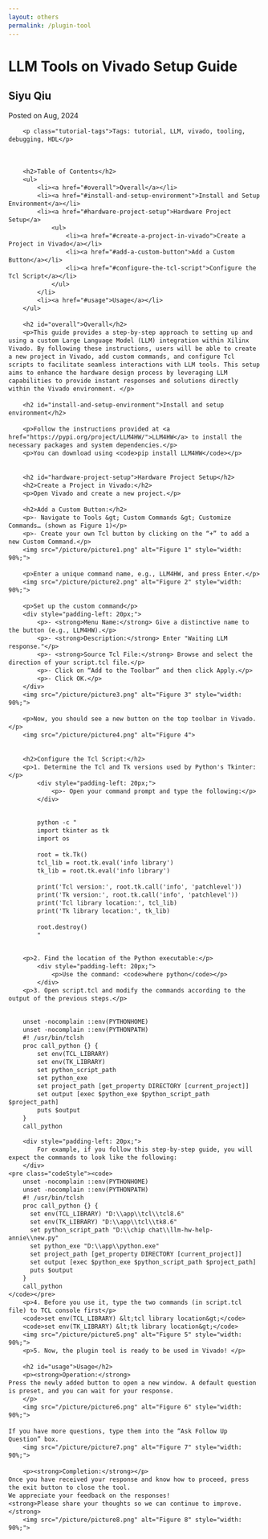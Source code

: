 ```yaml
---
layout: others
permalink: /plugin-tool
---
```


<html lang="en">
<head>
    <meta charset="UTF-8">
    <meta name="viewport" content="width=device-width, initial-scale=1.0">
    <link rel="stylesheet" href="styles.css">
</head>
<body>
    <div class="container">
        <h1 class="tutorial-title">LLM Tools on Vivado Setup Guide </h1>
        <h2 class="tutorial-subtitle">Siyu Qiu </h2>
        <p class="tutorial-date">Posted on Aug, 2024</p>
      
        <p class="tutorial-tags">Tags: tutorial, LLM, vivado, tooling, debugging, HDL</p>


                
        <h2>Table of Contents</h2>
        <ul>
            <li><a href="#overall">Overall</a></li>
            <li><a href="#install-and-setup-environment">Install and Setup Environment</a></li>
            <li><a href="#hardware-project-setup">Hardware Project Setup</a>
                <ul>
                    <li><a href="#create-a-project-in-vivado">Create a Project in Vivado</a></li>
                    <li><a href="#add-a-custom-button">Add a Custom Button</a></li>
                    <li><a href="#configure-the-tcl-script">Configure the Tcl Script</a></li>
                </ul>
            </li>
            <li><a href="#usage">Usage</a></li>
        </ul>
        
        <h2 id="overall">Overall</h2>
        <p>This guide provides a step-by-step approach to setting up and using a custom Large Language Model (LLM) integration within Xilinx Vivado. By following these instructions, users will be able to create a new project in Vivado, add custom commands, and configure Tcl scripts to facilitate seamless interactions with LLM tools. This setup aims to enhance the hardware design process by leveraging LLM capabilities to provide instant responses and solutions directly within the Vivado environment. </p>
        
        <h2 id="install-and-setup-environment">Install and setup environment</h2>
        
        <p>Follow the instructions provided at <a href="https://pypi.org/project/LLM4HW/">LLM4HW</a> to install the necessary packages and system dependencies.</p>
        <p>You can download using <code>pip install LLM4HW</code></p>
        
        
        <h2 id="hardware-project-setup">Hardware Project Setup</h2>
        <h2>Create a Project in Vivado:</h2>
        <p>Open Vivado and create a new project.</p>
        
        <h2>Add a Custom Button:</h2>
        <p>- Navigate to Tools &gt; Custom Commands &gt; Customize Commands… (shown as Figure 1)</p>
        <p>- Create your own Tcl button by clicking on the “+” to add a new Custom Command.</p>
        <img src="/picture/picture1.png" alt="Figure 1" style="width: 90%;">
        
        <p>Enter a unique command name, e.g., LLM4HW, and press Enter.</p>
        <img src="/picture/picture2.png" alt="Figure 2" style="width: 90%;">
        
        <p>Set up the custom command</p>
        <div style="padding-left: 20px;">
            <p>- <strong>Menu Name:</strong> Give a distinctive name to the button (e.g., LLM4HW).</p>
            <p>- <strong>Description:</strong> Enter "Waiting LLM response."</p>
            <p>- <strong>Source Tcl File:</strong> Browse and select the direction of your script.tcl file.</p>
            <p>- Click on “Add to the Toolbar” and then click Apply.</p>
            <p>- Click OK.</p>
        </div>
        <img src="/picture/picture3.png" alt="Figure 3" style="width: 90%;">

        <p>Now, you should see a new button on the top toolbar in Vivado.</p>
        <img src="/picture/picture4.png" alt="Figure 4">

        
        <h2>Configure the Tcl Script:</h2>
        <p>1. Determine the Tcl and Tk versions used by Python's Tkinter:</p>
            <div style="padding-left: 20px;">
                <p>- Open your command prompt and type the following:</p>
            </div>
<pre class="codeStyle">
    <code>
        python -c "
        import tkinter as tk
        import os
        
        root = tk.Tk()
        tcl_lib = root.tk.eval('info library')
        tk_lib = root.tk.eval('info library')
        
        print('Tcl version:', root.tk.call('info', 'patchlevel'))
        print('Tk version:', root.tk.call('info', 'patchlevel'))
        print('Tcl library location:', tcl_lib)
        print('Tk library location:', tk_lib)
        
        root.destroy()
        "
    </code>
</pre>
        
        <p>2. Find the location of the Python executable:</p>
            <div style="padding-left: 20px;">
                <p>Use the command: <code>where python</code></p>
            </div>
        <p>3. Open script.tcl and modify the commands according to the output of the previous steps.</p>
        
<pre class="codeStyle"><code>
    unset -nocomplain ::env(PYTHONHOME)
    unset -nocomplain ::env(PYTHONPATH)
    #! /usr/bin/tclsh
    proc call_python {} {
        set env(TCL_LIBRARY) <tcl library location>
        set env(TK_LIBRARY) <tk library loaction>
        set python_script_path <the location path you download for client.py>
        set python_exe <location of the python.exe on your system>
        set project_path [get_property DIRECTORY [current_project]]
        set output [exec $python_exe $python_script_path $project_path]
        puts $output
    }
    call_python
</code></pre>


        <div style="padding-left: 20px;">
            For example, if you follow this step-by-step guide, you will expect the commands to look like the following:
        </div>
    <pre class="codeStyle"><code>
        unset -nocomplain ::env(PYTHONHOME)
        unset -nocomplain ::env(PYTHONPATH)
        #! /usr/bin/tclsh
        proc call_python {} {
          set env(TCL_LIBRARY) "D:\\app\\tcl\\tcl8.6"
          set env(TK_LIBRARY) "D:\\app\\tcl\\tk8.6"
          set python_script_path "D:\\chip chat\\llm-hw-help-annie\\new.py"
          set python_exe "D:\\app\\python.exe"
          set project_path [get_property DIRECTORY [current_project]]
          set output [exec $python_exe $python_script_path $project_path]
          puts $output
        }
        call_python
    </code></pre>
        <p>4. Before you use it, type the two commands (in script.tcl file) to TCL console first</p>
        <code>set env(TCL_LIBRARY) &lt;tcl library location&gt;</code>
        <code>set env(TK_LIBRARY) &lt;tk library location&gt;</code>
        <img src="/picture/picture5.png" alt="Figure 5" style="width: 90%;">
        <p>5. Now, the plugin tool is ready to be used in Vivado! </p>
        
        <h2 id="usage">Usage</h2>
        <p><strong>Operation:</strong>
    Press the newly added button to open a new window. A default question is preset, and you can wait for your response.
        </p>
        <img src="/picture/picture6.png" alt="Figure 6" style="width: 90%;">
        
    If you have more questions, type them into the “Ask Follow Up Question” box.
        <img src="/picture/picture7.png" alt="Figure 7" style="width: 90%;">
        
        <p><strong>Completion:</strong></p>
    Once you have received your response and know how to proceed, press the exit button to close the tool.
    We appreciate your feedback on the responses!
    <strong>Please share your thoughts so we can continue to improve.</strong>
        <img src="/picture/picture8.png" alt="Figure 8" style="width: 90%;">

